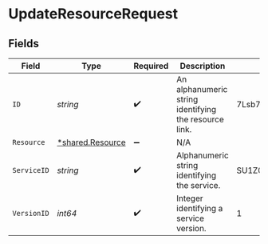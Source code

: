 # UpdateResourceRequest


## Fields

| Field                                                 | Type                                                  | Required                                              | Description                                           | Example                                               |
| ----------------------------------------------------- | ----------------------------------------------------- | ----------------------------------------------------- | ----------------------------------------------------- | ----------------------------------------------------- |
| `ID`                                                  | *string*                                              | :heavy_check_mark:                                    | An alphanumeric string identifying the resource link. | 7Lsb7Y76rChV9hSrv3KgFl                                |
| `Resource`                                            | [*shared.Resource](../../models/shared/resource.md)   | :heavy_minus_sign:                                    | N/A                                                   |                                                       |
| `ServiceID`                                           | *string*                                              | :heavy_check_mark:                                    | Alphanumeric string identifying the service.          | SU1Z0isxPaozGVKXdv0eY                                 |
| `VersionID`                                           | *int64*                                               | :heavy_check_mark:                                    | Integer identifying a service version.                | 1                                                     |